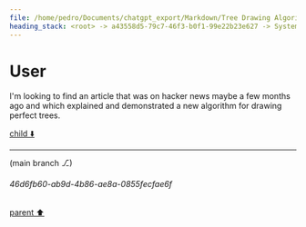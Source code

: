 ```yaml
---
file: /home/pedro/Documents/chatgpt_export/Markdown/Tree Drawing Algorithm Search.md
heading_stack: <root> -> a43558d5-79c7-46f3-b0f1-99e22b23e627 -> System -> 33a42fa2-b0b3-46e8-9bf2-85d30cb3a9c5 -> System -> aaa27982-f850-4f45-aae3-545df85f2ca8 -> User
---
```

# User

I'm looking to find an article that was on hacker news maybe a few months ago and which explained and demonstrated a new algorithm for drawing perfect trees. 

[child ⬇️](#46d6fb60-ab9d-4b86-ae8a-0855fecfae6f)

---

(main branch ⎇)
###### 46d6fb60-ab9d-4b86-ae8a-0855fecfae6f
[parent ⬆️](#aaa27982-f850-4f45-aae3-545df85f2ca8)
